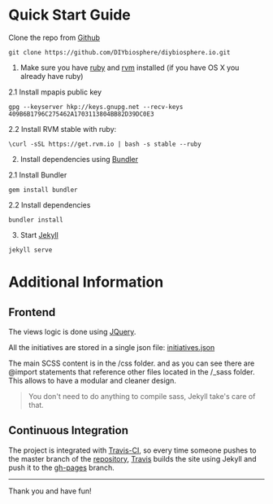 # Quick Start Guide 

Clone the repo from [Github](https://github.com/)
```
git clone https://github.com/DIYbiosphere/diybiosphere.io.git
```

1. Make sure you have [ruby](https://www.ruby-lang.org/en/documentation/installation/) and [rvm](https://rvm.io/rvm/install) installed (if you have OS X you already have ruby)
  
  2.1 Install mpapis public key
  ```
  gpg --keyserver hkp://keys.gnupg.net --recv-keys 409B6B1796C275462A1703113804BB82D39DC0E3
  ```
  
  2.2 Install RVM stable with ruby:
  ```
  \curl -sSL https://get.rvm.io | bash -s stable --ruby
  ```

2. Install dependencies using [Bundler](http://bundler.io/)
  
  2.1 Install Bundler
  ```
  gem install bundler
  ```
  
  2.2 Install dependencies
  ```
  bundler install
  ```

3. Start [Jekyll](https://jekyllrb.com/)
```
jekyll serve
```

# Additional Information

## Frontend
The views logic is done using [JQuery](https://jquery.com/). 

All the initiatives are stored in a single json file:
[initiatives.json](https://github.com/DIYbiosphere/diybiosphere.io/blob/gh-pages/js/data/initiatives.json)

The main SCSS content is in the /css folder. and as you can see there are @import
statements that reference other files located in the /_sass folder. This allows
to have a modular and cleaner design.

> You don't need to do anything to compile sass, Jekyll take's care of that.

## Continuous Integration
The project is integrated with [Travis-CI](https://travis-ci.org/), so every
time someone pushes to the master branch of the
[repository](https://github.com/DIYbiosphere/diybiosphere.io),
[Travis](https://travis-ci.org/) builds the site using Jekyll and push it to the
[gh-pages](https://github.com/DIYbiosphere/diybiosphere.io/tree/gh-pages) branch.

--------------------

Thank you and have fun!
